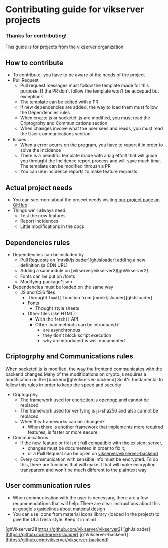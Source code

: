 # Contributing guide for vikserver projects
### Thanks for contributing!
This guide is for projects from the vikserver organization

## How to contribute
- To contribute, you have to be aware of the needs of the project
- Pull Request
  - Pull request messages must follow the template made for this purpose. If the PR don't follow the template won't be accepted but exceptions
  - The template can be edited with a PR. 
  - If new dependencies are added, the way to load them must follow the Dependencies rules 
  - When crypto.js or socketctl.js are modified, you must read the Criptogrphy and Communications section
  - When changes involve what the user sees and reads, you must read the User communications section 
- Issues
  - When a error ocurrs on the program, you have to report it in order to solve the incidence
  - There is a beautiful template made with a big effort that will guide you throught the Incidence report process and will save much time. The template can be modified throush a PR
  - You can use incidence reports to make feature requests 

## Actual project needs
- You can see more about the project needs visiting [our project page on GitHub](https://github.com/orgs/vikserver/projects)
- Things we'll always need:
  - Test the new features
  - Report incidences
  - Little modifications in the docs

## Dependencies rules
- Dependencies can be included by
  - Pull Requests on [mrvik/jsloader][ghJsloader] adding a new definition (a CDN URL)
  - Adding a submodule on [vikserver/vikserver2][ghVikserver2]
  - Fonts can be put on /fonts
  - Modifying package*.json
- Dependencies must be loaded on the same way
  - JS and CSS files
    - Throught `load()` function from [mrvik/jsloader][ghJsloader]
    - Fonts
      - Thought style sheets
    - Other files (like HTML)
      - With the `fetch()` API
      - Other load methods can be introduced if
        - are asynchronous
        - they don't block script execution
        - why are introduced is well documented

## Criptogrphy and Communications rules
When socketctl.js is modified, the way the frontend communicates with the backend changes
Many of the modifications on crypto.js requires a modification on the [backend][ghVikserver-backend]
So it's fundamental to follow this rules in order to keep the speed and security
- Criptogrphy
  - The framework used for encription is openpgp and cannot be replaced
  - The framework used for verifying is js-sha256 and also cannot be replaced
  - When this frameworks can be changed?
    - When there is another framework that implements more required features, is faster or more secure
- Communications
  - If the new feature or fix isn't full compatible with the existent server,
    - changes must be documented in order to fix it,
    - or a Pull Request can be open on [vikserver/vikserver-backend](https://github.com/vikserver/vikserver-backend)
  - Every communication with sensible info must be encrypted. To do this, there are funcions that will make it that will make encryption transparent and won't be much different to the plaintext way

## User communication rules
- When communication with the user is necessary, there are a few recommendations that will help. There are clear instructions about this at [google's guidelines about material design](https://material.io/guidelines/style/writing.html#writing-language)
- You can use icons from material icons library (loaded in the project) to give the UI a fresh style. Keep it in mind

[ghVikserver2][https://github.com/vikserver/vikserver2]
[ghJsloader][https://github.com/mrvik/jsloader]
[ghVikserver-backend][https://github.com/vikserver/vikserver-backend]
